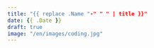 ```yaml
---
title: "{{ replace .Name "-" " " | title }}"
date: {{ .Date }}
draft: true
image: "/en/images/coding.jpg"
---
```



